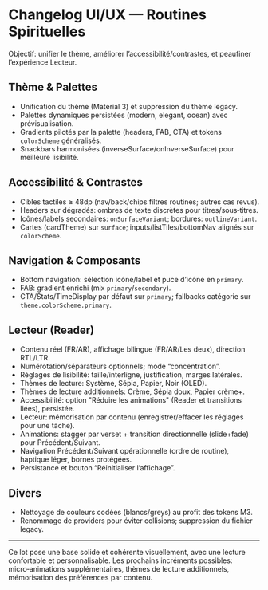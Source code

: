 # Changelog UI/UX — Routines Spirituelles

Objectif: unifier le thème, améliorer l’accessibilité/contrastes, et peaufiner l’expérience Lecteur.

## Thème & Palettes
- Unification du thème (Material 3) et suppression du thème legacy.
- Palettes dynamiques persistées (modern, elegant, ocean) avec prévisualisation.
- Gradients pilotés par la palette (headers, FAB, CTA) et tokens `colorScheme` généralisés.
- Snackbars harmonisées (inverseSurface/onInverseSurface) pour meilleure lisibilité.

## Accessibilité & Contrastes
- Cibles tactiles ≥ 48dp (nav/back/chips filtres routines; autres cas revus).
- Headers sur dégradés: ombres de texte discrètes pour titres/sous‑titres.
- Icônes/labels secondaires: `onSurfaceVariant`; bordures: `outlineVariant`.
- Cartes (cardTheme) sur `surface`; inputs/listTiles/bottomNav alignés sur `colorScheme`.

## Navigation & Composants
- Bottom navigation: sélection icône/label et puce d’icône en `primary`.
- FAB: gradient enrichi (mix `primary`/`secondary`).
- CTA/Stats/TimeDisplay par défaut sur `primary`; fallbacks catégorie sur `theme.colorScheme.primary`.

## Lecteur (Reader)
- Contenu réel (FR/AR), affichage bilingue (FR/AR/Les deux), direction RTL/LTR.
- Numérotation/séparateurs optionnels; mode “concentration”.
- Réglages de lisibilité: taille/interligne, justification, marges latérales.
- Thèmes de lecture: Système, Sépia, Papier, Noir (OLED).
- Thèmes de lecture additionnels: Crème, Sépia doux, Papier crème+.
- Accessibilité: option "Réduire les animations" (Reader et transitions liées), persistée.
- Lecteur: mémorisation par contenu (enregistrer/effacer les réglages pour une tâche).
- Animations: stagger par verset + transition directionnelle (slide+fade) pour Précédent/Suivant.
- Navigation Précédent/Suivant opérationnelle (ordre de routine), haptique léger, bornes protégées.
- Persistance et bouton “Réinitialiser l’affichage”.

## Divers
- Nettoyage de couleurs codées (blancs/greys) au profit des tokens M3.
- Renommage de providers pour éviter collisions; suppression du fichier legacy.

---
Ce lot pose une base solide et cohérente visuellement, avec une lecture confortable et personnalisable. Les prochains incréments possibles: micro‑animations supplémentaires, thèmes de lecture additionnels, mémorisation des préférences par contenu.

